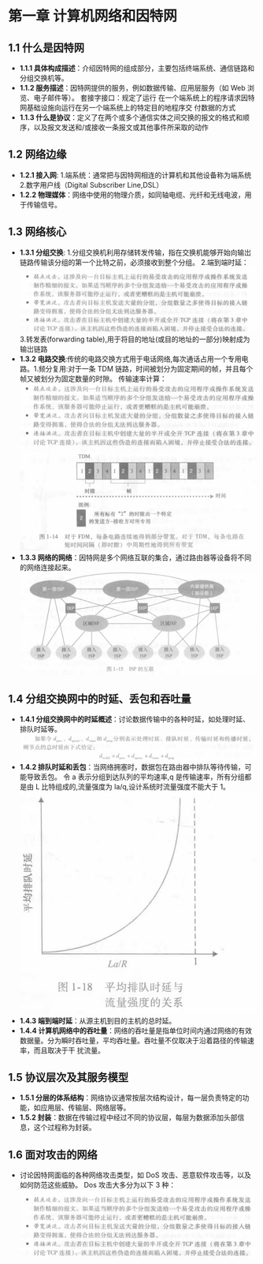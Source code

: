 # 第一章 计算机网络和因特网

## 1.1 什么是因特网

- **1.1.1 具体构成描述**：介绍因特网的组成部分，主要包括终端系统、通信链路和分组交换机等。
- **1.1.2 服务描述**：因特网提供的服务，例如数据传输、应用层服务（如 Web 浏览、电子邮件等）。
  套接字接口：规定了运行
  在一个端系统上的程序请求因特网基础设施向运行在另一个端系统上的特定目的地程序交
  付数据的方式
- **1.1.3 什么是协议**：定义了在两个或多个通信实体之间交换的报文的格式和顺
  序，以及报文发送和/或接收一条报文或其他事件所采取的动作

## 1.2 网络边缘

- **1.2.1 接入网**: 1.端系统：通常把与因特网相连的计算机和其他设备称为端系统 2.数字用户线（Digital Subscriber Line,DSL）
- **1.2.2 物理媒体**：网络中使用的物理介质，如同轴电缆、光纤和无线电波，用于传输信号。

## 1.3 网络核心

- **1.3.1 分组交换**: 1.分组交换机利用存储转发传输，指在交换机能够开始向输岀链路传输该分组的第一个比特之前，必须接收到整个分组。 2.端到端时延：![alt text](image.png) 3.转发表(forwarding table),用于将目的地址(或目的地址的一部分)映射成为输岀链路
- **1.3.2 电路交换**:传统的电路交换方式用于电话网络,每次通话占用一个专用电路。1.频分复用:对于一条 TDM 链路，时间被划分为固定期间的帧，并且每个帧又被划分为固定数量的时隙。
  传输速率计算：![alt text](image-1.png)
  ![alt text](image-2.png)
- **1.3.3 网络的网络**：因特网是多个网络互联的集合，通过路由器等设备将不同的网络连接起来。
  ![alt text](image-3.png)

## 1.4 分组交换网中的时延、丢包和吞吐量

- **1.4.1 分组交换网中的时延概述**：讨论数据传输中的各种时延，如处理时延、排队时延等。
  ![alt text](image-4.png)
- **1.4.2 排队时延和丢包**：当网络拥塞时，数据包在路由器中排队等待传输，可能导致丢包。
  令 a 表示分组到达队列的平均速率,q 是传输速率，所有分组都是由 L 比特组成的,流量强度为 la/q,设计系统时流量强度不能大于 1。
  ![alt text](image-5.png)
- **1.4.3 端到端时延**：从源主机到目的主机的总时延。
- **1.4.4 计算机网络中的吞吐量**：网络的吞吐量是指单位时间内通过网络的有效数据量。分为瞬时吞吐量，平均吞吐量。吞吐量不仅取决于沿着路径的传输速率，而且取决于干
  扰流量。

## 1.5 协议层次及其服务模型

- **1.5.1 分层的体系结构**：网络协议通常按层次结构设计，每一层负责特定的功能，如应用层、传输层、网络层等。
- **1.5.2 封装**：数据在传输过程中经过不同的协议层，每层为数据添加头部信息，这个过程称为封装。

## 1.6 面对攻击的网络

- 讨论因特网面临的各种网络攻击类型，如 DoS 攻击、恶意软件攻击等，以及如何防范这些威胁。
  Dos 攻击大多分为以下 3 种：
  ![alt text](image-6.png)
